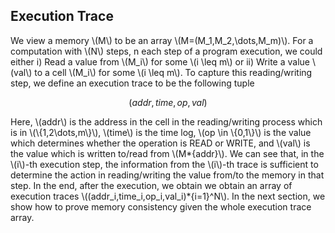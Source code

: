 ## Execution Trace

We view a memory \\(M\\) to be an array \\(M=(M_1,M_2,\dots,M_m)\\). For a computation with \\(N\\) steps, n each step of a program execution, we could either i) Read a value from \\(M_i\\) for some \\(i \leq m\\) or ii) Write a value \\(val\\) to a cell \\(M_i\\) for some \\(i \leq m\\). To capture this reading/writing step, we define an execution trace to be the following tuple

$$(addr,time,op,val)$$

Here, \\(addr\\) is the address in the cell in the reading/writing process which is in \\(\\{1,2\dots,m\\}\\), \\(time\\) is the time log, \\(op \in \\{0,1\\}\\) is the value which determines whether the operation is READ or WRITE, and \\(val\\) is the value which is written to/read from \\(M*{addr}\\). We can see that, in the \\(i\\)-th execution step, the information from the \\(i\\)-th trace is sufficient to determine the action in reading/writing the value from/to the memory in that step. In the end, after the execution, we obtain we obtain an array of execution traces \\((addr_i,time_i,op_i,val_i)*{i=1}^N\\). In the next section, we show how to prove memory consistency given the whole execution trace array.

